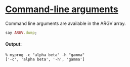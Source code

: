 [1]: http://rosettacode.org/wiki/Command-line_arguments

# [Command-line arguments][1]

Command line arguments are available in the ARGV array.

```ruby
say ARGV.dump;
```

#### Output:
```
% myprog -c "alpha beta" -h "gamma"
['-c', 'alpha beta', '-h', 'gamma']
```